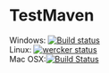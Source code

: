 # TestMaven

Windows: [![Build status](https://ci.appveyor.com/api/projects/status/csbrcrm64g51w0ni?svg=true)](https://ci.appveyor.com/project/TriiNoxYs/testmaven) <br>
Linux: [![wercker status](https://app.wercker.com/status/74ecf21597ac1e4756fb94f7cf85c6fd/s/master "wercker status")](https://app.wercker.com/project/byKey/74ecf21597ac1e4756fb94f7cf85c6fd) <br>
Mac OSX:[![Build Status](https://travis-ci.org/TriiNoxYs/TestMaven.svg?branch=master)](https://travis-ci.org/TriiNoxYs/TestMaven) <br>
